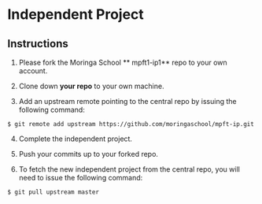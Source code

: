 # Independent Project

## Instructions
  1) Please fork the Moringa School ** mpft1-ip1** repo to your own account.

  2) Clone down **your repo** to your own machine.

  3) Add an upstream remote pointing to the central repo by issuing the following command:

   ` $ git remote add upstream https://github.com/moringaschool/mpft-ip.git `

  4) Complete the independent project.

  5) Push your commits up to your forked repo.

  6) To fetch the new independent project from the central repo, you will need to issue the following command:

  ` $ git pull upstream master `
